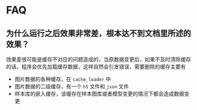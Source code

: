 # FAQ

## 为什么运行之后效果非常差，根本达不到文档里所述的效果？

效果差很可能是缓存不对应的问题造成的，当原数据变更后，如果不及时清除缓存的话，程序会优先加载缓存数据，这样自然会引发错误，需要删除的缓存主要有

-  图片数据的各种缓存，在 `cache_loader` 中
-  图片数据的二级缓存，有一个 `h5` 文件和 `json` 文件
-  样本库的嵌入缓存，该缓存在样本图库或者模型变更的情况下都会造成数据变更
